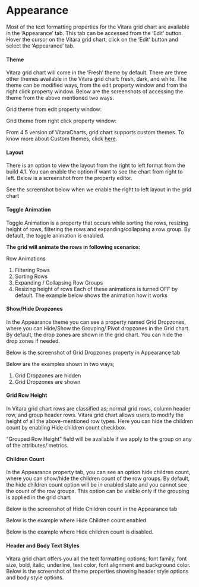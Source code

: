 # Appearance

Most of the text formatting properties for the Vitara grid chart are available in the ‘Appearance’ tab. This tab can be accessed from the ‘Edit’ button. Hover the cursor on the Vitara grid chart, click on the ‘Edit’ button and select the ‘Appearance’ tab.

#### Theme <a href="#theme" id="theme"></a>

Vitara grid chart will come in the ‘Fresh’ theme by default. There are three other themes available in the Vitara grid chart: fresh, dark, and white. The theme can be modified ways, from the edit property window and from the right click property window. Below are the screenshots of accessing the theme from the above mentioned two ways.

Grid theme from edit property window:

Grid theme from right click property window:

From 4.5 version of VitaraCharts, grid chart supports custom themes. To know more about Custom themes, click [here](https://about/customization/GridCustomCSS#custom-themes.html).

#### Layout <a href="#layout" id="layout"></a>

There is an option to view the layout from the right to left format from the build 4.1. You can enable the option if want to see the chart from right to left. Below is a screenshot from the property editor.

See the screenshot below when we enable the right to left layout in the grid chart

#### Toggle Animation <a href="#toggle-animation" id="toggle-animation"></a>

Toggle Animation is a property that occurs while sorting the rows, resizing height of rows, filtering the rows and expanding/collapsing a row group. By default, the toggle animation is enabled.

**The grid will animate the rows in following scenarios:**

Row Animations

1. Filtering Rows
2. Sorting Rows
3. Expanding / Collapsing Row Groups
4. Resizing height of rows Each of these animations is turned OFF by default. The example below shows the animation how it works

#### Show/Hide Dropzones <a href="#show-hide-dropzones" id="show-hide-dropzones"></a>

In the Appearance theme you can see a property named Grid Dropzones, where you can Hide/Show the Grouping/ Pivot dropzones in the Grid chart. By default, the drop zones are shown in the grid chart. You can hide the drop zones if needed.

Below is the screenshot of Grid Dropzones property in Appearance tab&#x20;

Below are the examples shown in two ways;

1. Grid Dropzones are hidden&#x20;
2. Grid Dropzones are shown&#x20;

#### Grid Row Height <a href="#grid-row-height" id="grid-row-height"></a>

In Vitara grid chart rows are classified as; normal grid rows, column header row, and group header rows. Vitara grid chart allows users to modify the height of all the above-mentioned row types. Here you can hide the children count by enabling Hide children count checkbox.

“Grouped Row Height” field will be available if we apply to the group on any of the attributes/ metrics.

#### Children Count <a href="#children-count" id="children-count"></a>

In the Appearance property tab, you can see an option hide children count, where you can show/hide the children count of the row groups. By default, the hide children count option will be in enabled state and you cannot see the count of the row groups. This option can be visible only if the grouping is applied in the grid chart.

Below is the screenshot of Hide Children count in the Appearance tab

Below is the example where Hide Children count enabled.

Below is the example where Hide children count is disabled.

#### Header and Body Text Styles <a href="#text-styling" id="text-styling"></a>

Vitara grid chart offers you all the text formatting options; font family, font size, bold, italic, underline, text color, font alignment and background color. Below is the screenshot of theme properties showing header style options and body style options.
